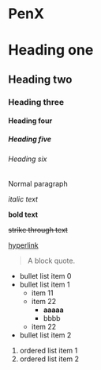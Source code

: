 # PenX

# Heading one

## Heading two

### Heading three

#### Heading four

##### Heading five

###### Heading six

Normal paragraph

_italic text_

**bold text**

~~strike through text~~

[hyperlink](https://jackhanford.com)

> A block quote.

- bullet list item 0
- bullet list item 1
  - item 11
  - item 22
    - **aaaaa**
    - bbbb
  - item 22
- bullet list item 2

1. ordered list item 1
1. ordered list item 2
